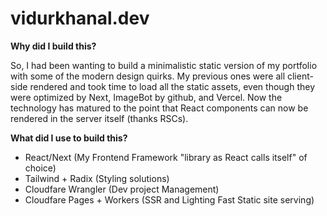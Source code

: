 # vidurkhanal.dev

**Why did I build this?**

So, I had been wanting to build a minimalistic static version of my portfolio with some of the modern design quirks. My previous ones were all client-side rendered and took time to load all the static assets, even though they were optimized by Next, ImageBot by github, and Vercel. Now the technology has matured to the point that React components can now be rendered in the server itself (thanks RSCs).

**What did I use to build this?**

- React/Next (My Frontend Framework "library as React calls itself" of choice)
- Tailwind + Radix (Styling solutions)
- Cloudfare Wrangler (Dev project Management)
- Cloudfare Pages + Workers (SSR and Lighting Fast Static site serving)
